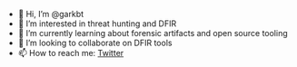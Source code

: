 - 👋 Hi, I’m @garkbt
- 👀 I’m interested in threat hunting and DFIR
- 🌱 I’m currently learning about forensic artifacts and open source tooling
- 💞️ I’m looking to collaborate on DFIR tools
- 📫 How to reach me: [Twitter](https://twitter.com/Garkbit_)
<!---
garkbt/garkbt is a ✨ special ✨ repository because its `README.md` (this file) appears on your GitHub profile.
You can click the Preview link to take a look at your changes.
--->
